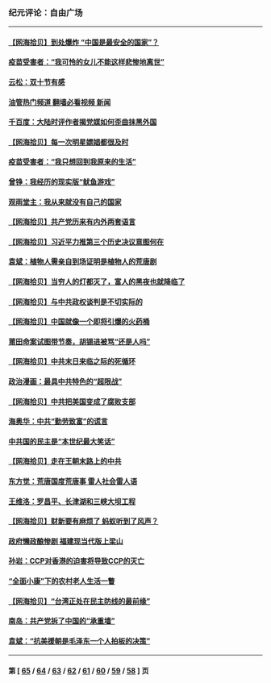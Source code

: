 ### 纪元评论：自由广场
---
#### [【网海拾贝】到处爆炸 “中国是最安全的国家”？](../../pages/nsc993/n13330109.md?10270330) 
#### [疫苗受害者：“我可怜的女儿不能这样悲惨地离世”](../../pages/nsc993/n13329584.md?10270330) 
#### [云松：双十节有感](../../pages/nsc993/n13327729.md?10270330) 
#### [油管热门频道 翻墙必看视频 新闻](ok?10270330)
#### [千百度：大陆时评作者揭党媒如何歪曲抹黑外国](../../pages/nsc993/n13327425.md?10270330) 
#### [【网海拾贝】每一次明星嫖娼都很及时](../../pages/nsc993/n13326552.md?10270330) 
#### [疫苗受害者：“我只想回到我原来的生活”](../../pages/nsc993/n13326539.md?10270330) 
#### [曾铮：我经历的现实版“鱿鱼游戏”](../../pages/nsc993/n13324235.md?10270330) 
#### [观雨堂主：我从来就没有自己的国家](../../pages/nsc993/n13324212.md?10270330) 
#### [【网海拾贝】共产党历来有内外两套语言](../../pages/nsc993/n13324119.md?10270330) 
#### [【网海拾贝】习近平力推第三个历史决议意图何在](../../pages/nsc993/n13319583.md?10270330) 
#### [袁斌：植物人需亲自到场证明是植物人的荒唐剧](../../pages/nsc993/n13319517.md?10270330) 
#### [【网海拾贝】当穷人的灯都灭了，富人的黑夜也就降临了](../../pages/nsc993/n13316913.md?10270330) 
#### [【网海拾贝】与中共政权谈判是不切实际的](../../pages/nsc993/n13314868.md?10270330) 
#### [【网海拾贝】中国就像一个即将引爆的火药桶](../../pages/nsc993/n13311974.md?10270330) 
#### [莆田命案试图带节奏，胡锡进被骂“还是人吗”](../../pages/nsc993/n13311772.md?10270330) 
#### [【网海拾贝】中共末日来临之际的死循环](../../pages/nsc993/n13309649.md?10270330) 
#### [政治漫画：最具中共特色的“超限战”](../../pages/nsc993/n13308510.md?10270330) 
#### [【网海拾贝】中共把美国变成了腐败支部](../../pages/nsc993/n13308449.md?10270330) 
#### [海奥华：中共“勤劳致富”的谎言](../../pages/nsc993/n13308500.md?10270330) 
#### [中共国的民主是“本世纪最大笑话”](../../pages/nsc993/n13308439.md?10270330) 
#### [【网海拾贝】走在王朝末路上的中共](../../pages/nsc993/n13306255.md?10270330) 
#### [东方觉：荒唐国度荒唐事 雷人社会雷人语](../../pages/nsc993/n13305542.md?10270330) 
#### [王维洛：罗昌平、长津湖和三峡大坝工程](../../pages/nsc993/n13305617.md?10270330) 
#### [【网海拾贝】财新要有麻烦了 蚂蚁听到了风声？](../../pages/nsc993/n13303518.md?10270330) 
#### [政府懒政酿惨剧 福建现当代版上梁山](../../pages/nsc993/n13303481.md?10270330) 
#### [孙岩：CCP对香港的迫害将导致CCP的灭亡](../../pages/nsc993/n13303673.md?10270330) 
#### [“全面小康”下的农村老人生活一瞥](../../pages/nsc993/n13301579.md?10270330) 
#### [【网海拾贝】“台湾正处在民主防线的最前缘”](../../pages/nsc993/n13298607.md?10270330) 
#### [南岛：共产党拆了中国的“承重墙”](../../pages/nsc993/n13298695.md?10270330) 
#### [袁斌：“抗美援朝是毛泽东一个人拍板的决策”](../../pages/nsc993/n13298572.md?10270330) 

---
#### 第 [ [65](./65.md?10270330) / [64](./64.md?10270330) / [63](./63.md?10270330) / [62](./62.md?10270330) / [61](./61.md?10270330) / [60](./60.md?10270330) / [59](./59.md?10270330) / [58](./58.md?10270330) ] 页
